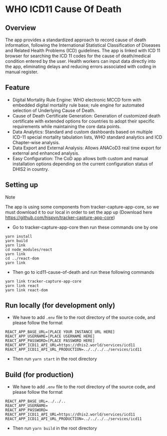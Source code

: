 # WHO ICD11 Cause Of Death

## Overview

The app provides a standardized approach to record cause of death information, following the International Statistical Classification of Diseases and Related Health Problems (ICD) guidelines. The app is linked with ICD 11 browser for searching the ICD 11 codes for the cause of death/medical condition entered by the user. Health workers can input data directly into the app, eliminating delays and reducing errors associated with coding in manual register.

## Feature

- Digital Mortality Rule Engine: WHO electronic MCCD form with embedded digital mortality rule base; rule engine for automated selection of Underlying Cause of Death.
- Cause of Death Certificate Generation: Generation of customized death certificate with extended options for countries to adopt their specific requirements while maintaining the core data points.
- Data Analytics: Standard and custom dashboards based on multiple ICD-11 special mortality tabulation lists, WHO standard analytics and ICD Chapter-wise analysis.
- Data Export and External Analysis: Allows ANACoD3 real time export for external and enhanced analysis.
- Easy Configuration: The CoD app allows both custom and manual installation options depending on the current configuration status of DHIS2 in country.

## Setting up

> [!NOTE]
> The app is using some components from tracker-capture-app-core, so we must download it to our local in order to set the app up (Download here https://github.com/hispvn/tracker-capture-app-core)

- Go to tracker-capture-app-core then run these commands one by one
```
yarn install
yarn build
yarn link
cd node_modules/react
yarn link
cd ../react-dom
yarn link
```

- Then go to icd11-cause-of-death and run these following commands
```
yarn link tracker-capture-app-core
yarn link react
yarn link react-dom
```

## Run locally (for development only)

- We have to add `.env` file to the root directory of the source code, and please follow the format
```
REACT_APP_BASE_URL=[PLACE YOUR INSTANCE URL HERE]
REACT_APP_USERNAME=[PLACE USERNAME HERE]
REACT_APP_PASSWORD=[PLACE PASSWORD HERE]
REACT_APP_ICD11_API_URL=https://dhis2.world/services/icd11
REACT_APP_ICD11_API_URL_PRODUCTION=../../../../services/icd11
```

- Then run `yarn start` in the root directory

## Build (for production)

- We have to add `.env` file to the root directory of the source code, and please follow the format
```
REACT_APP_BASE_URL=../../..
REACT_APP_USERNAME=
REACT_APP_PASSWORD=
REACT_APP_ICD11_API_URL=https://dhis2.world/services/icd11
REACT_APP_ICD11_API_URL_PRODUCTION=../../../../services/icd11
```

- Then run `yarn build` in the root directory